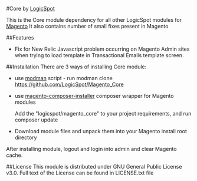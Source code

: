 #Core by [LogicSpot]

This is the Core module dependency for all other LogicSpot modules for [Magento]
It also contains number of small fixes present in Magento

##Features
- Fix for New Relic Javascript problem occurring on Magento Admin sites when trying to load template in Transactional Emails template screen.

##Installation
There are 3 ways of installing Core module:

- use [modman] script - run modman clone https://github.com/LogicSpot/Magento_Core
- use [magento-composer-installer] composer wrapper for Magento modules

    Add the "logicspot/magento_core" to your project requirements, and run composer update

- Download module files and unpack them into your Magento install root directory

After installing module, logout and login into admin and clear Magento cache.

##License
This module is distributed under GNU General Public License v3.0. Full text of the License can be found in LICENSE.txt file


[LogicSpot]:http://www.logicspot.com/
[Magento]:http://magento.com/
[modman]:https://github.com/colinmollenhour/modman
[magento-composer-installer]:https://github.com/Cotya/magento-composer-installer
